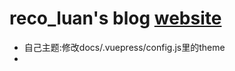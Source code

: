 # reco_luan's blog [website](https://www.recoluan.com)

* 自己主题:修改docs/.vuepress/config.js里的theme
* 
